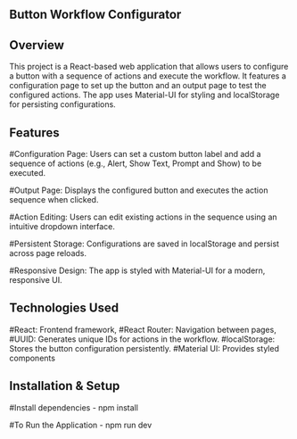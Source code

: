 ## Button Workflow Configurator ##

## Overview
This project is a React-based web application that allows users to configure a button with a sequence of actions and execute the workflow. It features a configuration page to set up the button and an output page to test the configured actions. The app uses Material-UI for styling and localStorage for persisting configurations.

## Features
#Configuration Page: Users can set a custom button label and add a sequence of actions (e.g., Alert, Show Text, Prompt and Show) to be executed.

#Output Page: Displays the configured button and executes the action sequence when clicked.

#Action Editing: Users can edit existing actions in the sequence using an intuitive dropdown interface.

#Persistent Storage: Configurations are saved in localStorage and persist across page reloads.

#Responsive Design: The app is styled with Material-UI for a modern, responsive UI.

## Technologies Used 
#React: Frontend framework,
#React Router: Navigation between pages,
#UUID: Generates unique IDs for actions in the workflow.
#localStorage: Stores the button configuration persistently.
#Material UI: Provides styled components

## Installation & Setup 

#Install dependencies - npm install 

#To Run the Application - npm run dev